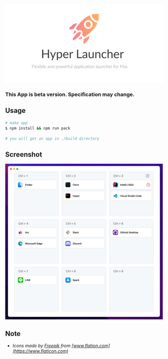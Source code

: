![logo](</assets/Hyper Launcher LP.png>)

### This App is beta version. Specification may change.

## Usage

```bash
# make app
$ npm install && npm run pack

# you will get an app in ./build directory
```

## Screenshot

![Image from Gyazo](https://raw.githubusercontent.com/konbu310/hyper-launcher/main/assets/screenshot.png)

## Note

- _Icons made by [Freepik](https://www.flaticon.com/authors/freepik) from [www.flation.com](https://www.flaticon.com)_
